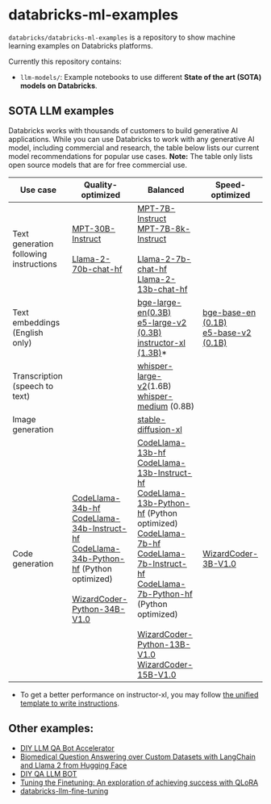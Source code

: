 

# databricks-ml-examples

`databricks/databricks-ml-examples` is a repository to show machine learning examples on Databricks platforms.

Currently this repository contains:
- `llm-models/`: Example notebooks to use different **State of the art (SOTA) models on Databricks**.

## SOTA LLM examples

Databricks works with thousands of customers to build generative AI applications. While you can use Databricks to work with any generative AI model, including commercial and research, the table below lists our current model recommendations for popular use cases. **Note:** The table only lists open source models that are for free commercial use. 

<!---
<style>
table th:first-of-type {
    width: 10%;
}
table th:nth-of-type(2) {
    width: 30%;
}
table th:nth-of-type(3) {
    width: 30%;
}
table th:nth-of-type(4) {
    width: 30%;
}
</style>
-->

| Use case                               | Quality-optimized                                                                                                                                                                                                                                                                                                                                 | Balanced                                                                                                                                                                                                                                                                                                                                                                                                                                                                                                                                                                                                                                                                               | Speed-optimized                                                                                     |
|----------------------------------------|---------------------------------------------------------------------------------------------------------------------------------------------------------------------------------------------------------------------------------------------------------------------------------------------------------------------------------------------------|----------------------------------------------------------------------------------------------------------------------------------------------------------------------------------------------------------------------------------------------------------------------------------------------------------------------------------------------------------------------------------------------------------------------------------------------------------------------------------------------------------------------------------------------------------------------------------------------------------------------------------------------------------------------------------------|-----------------------------------------------------------------------------------------------------|
| Text generation following instructions | [MPT-30B-Instruct](llm-models/mpt/mpt-30b/) <br> <br> [Llama-2-70b-chat-hf](llm-models/llamav2/llamav2-70b)                                                                                                                                                                                                                                       | [MPT-7B-Instruct](llm-models/mpt/mpt-7b) <br> [MPT-7B-8k-Instruct](llm-models/mpt/mpt-7b-8k) <br> <br> [Llama-2-7b-chat-hf](llm-models/llamav2/llamav2-7b) <br> [Llama-2-13b-chat-hf](llm-models/llamav2/llamav2-13b)                                                                                                                                                                                                                                                                                                                                                                                                                                                                  |                                                                                                     |
| Text embeddings (English only)         |                                                                                                                                                                                                                                                                                                                                                   | [bge-large-en(0.3B)](llm-models/embedding/bge/bge-large) <br> [e5-large-v2 (0.3B)](llm-models/embedding/e5-v2) <br> [instructor-xl (1.3B)](llm-models/embedding/instructor-xl)*                                                                                                                                                                                                                                                                                                                                                                                                                                                                                                        | [bge-base-en (0.1B)](llm-models/embedding/bge) <br> [e5-base-v2 (0.1B)](llm-models/embedding/e5-v2) |
| Transcription (speech to text)         |                                                                                                                                                                                                                                                                                                                                                   | [whisper-large-v2](llm-models/transcription/whisper)(1.6B) <br> [whisper-medium](llm-models/transcription/whisper) (0.8B)                                                                                                                                                                                                                                                                                                                                                                                                                                                                                                                                                              |                                                                                                     |
| Image generation                       |                                                                                                                                                                                                                                                                                                                                                   | [stable-diffusion-xl](llm-models/image_generation/stable_diffusion)                                                                                                                                                                                                                                                                                                                                                                                                                                                                                                                                                                                                                    |                                                                                                     |
| Code generation                        | [CodeLlama-34b-hf](llm-models/code_generation/codellama/codellama-34b) <br> [CodeLlama-34b-Instruct-hf](llm-models/code_generation/codellama/codellama-34b) <br> [CodeLlama-34b-Python-hf](llm-models/code_generation/codellama/codellama-34b) (Python optimized) <br> <br> [WizardCoder-Python-34B-V1.0](llm-models/code_generation/wizardcoder) | [CodeLlama-13b-hf](llm-models/code_generation/codellama/codellama-13b) <br> [CodeLlama-13b-Instruct-hf](llm-models/code_generation/codellama/codellama-13b) <br> [CodeLlama-13b-Python-hf](llm-models/code_generation/codellama/codellama-13b) (Python optimized) <br> [CodeLlama-7b-hf](llm-models/code_generation/codellama/codellama-7b) <br> [CodeLlama-7b-Instruct-hf](llm-models/code_generation/codellama/codellama-7b) <br> [CodeLlama-7b-Python-hf](llm-models/code_generation/codellama/codellama-7b) (Python optimized) <br> <br> [WizardCoder-Python-13B-V1.0](llm-models/code_generation/wizardcoder) <br> [WizardCoder-15B-V1.0](llm-models/code_generation/wizardcoder) | [WizardCoder-3B-V1.0](llm-models/code_generation/wizardcoder)                                       |

* To get a better performance on instructor-xl, you may follow [the unified template to write instructions](https://huggingface.co/hkunlp/instructor-xl#calculate-embeddings-for-your-customized-texts).

## Other examples:

- [DIY LLM QA Bot Accelerator](https://github.com/databricks-industry-solutions/diy-llm-qa-bot)
- [Biomedical Question Answering over Custom Datasets with LangChain and Llama 2 from Hugging Face](https://github.com/databricks-industry-solutions/hls-llm-doc-qa)
- [DIY QA LLM BOT](https://github.com/puneet-jain159/DSS_LLM_QA_Retrieval_Session/tree/main)
- [Tuning the Finetuning: An exploration of achieving success with QLoRA](https://github.com/avisoori-databricks/Tuning-the-Finetuning)
- [databricks-llm-fine-tuning](https://github.com/mshtelma/databricks-llm-fine-tuning)
